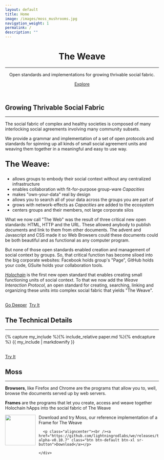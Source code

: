 ```yaml
---
layout: default
title: Home
image: /images/moss_mushrooms.jpg  
navigation_weight: 1
permalink: /
description: ""
---
```

<header>
  <div class="header-content">
    <div class="header-content-inner">
      <h1 class="home-heading">The Weave</h1>
      <hr style="margin-bottom: 1em;"/>
      <p class="header-text">Open standards and implementations for growing thrivable social fabric.</p>
      <p><a href="#about" class="btn btn-primary btn-xl page-scroll">Explore</a></p>
    </div>
  </div>
</header>
<section class="bg-primary" id="about">
  <div class="container">
    <div class="row text-center">
      <h2 class="section-heading">Growing Thrivable Social Fabric</h2>
      <hr class="light">
    </div>
    <div class="row text-left">
      <div class="col-lg-6 col-md-6">
        <p>The social fabric of complex and healthy societies is composed of many interlocking social agreements involving many community subsets.</p>
        <p> We provide a grammar and implementation of a set of open protocols and standards for spinning up all kinds of small social agreement units and weaving them together in a meaningful and easy to use way.</p>
        <p style="font-weight:bold; font-size:180%;">The Weave:</p><ul>
          <li class="text-faded">allows groups to embody their social context without any centralized infrastructure</li>
          <li>enables collaboration with fit-for-purpose group-ware <i>Capacities</i></li>
          <li class="text-faded">makes "own-your-data" real by design</li>
          <li>allows you to search all of your data across the groups you are part of</li>
          <li class="text-faded">grows with network-effects as <i>Capacities</i> are added to the ecosystem </li>
          <li>centers groups and their members, not large corporate silos</li>
        </ul>
      </div>
      <div class="col-lg-6 col-md-6">
        <div class="about-image"></div>
      </div>
      <div class="col-lg-6 col-md-6">
        <p >What we now call "The Web" was the result of three critical new open standards: HTML, HTTP and the URL.  These allowed anybody to publish documents and link to them from other documents.  The advent and Javascript and CSS made it so Web Browsers could these documents could be both beautiful and as functional as any computer program.  </p>
        <p> But none of those open standards enabled creation and management of social context by groups.  So, that critical function has become siloed into the big corporate websites:  Facebook holds group's "Page", GitHub holds your code, GSuite holds your collaboration tools.</p>
        <p ><a class="linkable" href="https://holochain.org"><i>Holochain</i></a> is the first new open standard that enables creating small functioning units of social context.  To that we now add the <i>Weave Interaction Protocol</i>, an open standard for creating, searching, linking and organizing these units into complex social fabric that yields "The Weave".</p>
      </div>
      <p class="aligncenter"><br /><a href="#deeper" class="btn btn-default btn-xl page-scroll sr-button">Go Deeper</a>
      &nbsp;<a href="#tryit" class="btn btn-default btn-xl page-scroll sr-button">Try It</a></p>
    </div>
  </div>
</section>
<section class="bg-dark" id="deeper">
  <div class="container">
    <div class="row text-center">
      <h2 class="section-heading">The Technical Details</h2>
      <hr class="light">
    </div>
    <div class="row text-left">
      <div class="col-lg-12 col-md-12">
      {% capture my_include %}{% include_relative paper.md %}{% endcapture %}
      {{ my_include | markdownify }}
      </div>
      <p class="aligncenter"><br /><a href="#tryit" class="btn btn-default btn-xl page-scroll sr-button">Try It</a></p>
    </div>
  </div>
</section>

<section class="bg-primary" id="tryit">
  <div class="container">
    <div class="row text-center">
      <h2 class="section-heading">Moss</h2>
      <hr class="light">
    </div>
    <div class="row text-left">
      <div class="col-lg-4 col-md-4">
        <p><strong>Browsers</strong>, like Firefox and Chrome are the programs that allow you to, well, browse the documents served up by web servers.
        </p>
        <p><strong>Frames</strong> are the programs that let you create, access and weave together Holochain hApps into the social fabric of The Weave</p>
        <p><img style="width:100px;float:left;margin-right:10px;" src="/images/moss_icon.png"/> Download and try Moss, our reference implementation of a Frame for The Weave</p>
      </div>
      <div class="col-lg-8 col-md-8">
        <div class="screenshot-image"></div>
      </div>

      <p class="aligncenter"><br /><a href="https://github.com/lightningrodlabs/we/releases/tag/we-alpha-v0.10.7" class="btn btn-default btn-xl sr-button">Download</a></p>

    </div>
  </div>
</section>
